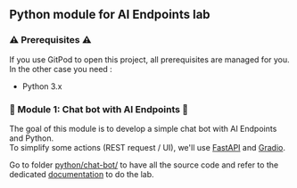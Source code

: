## Python module for AI Endpoints lab

### ⚠️ Prerequisites ⚠️

If you use GitPod to open this project, all prerequisites are managed for you.  
In the other case you need : 
 - Python 3.x

### 🤖 Module 1: Chat bot with AI Endpoints 💬

The goal of this module is to develop a simple chat bot with AI Endpoints and Python.  
To simplify some actions (REST request / UI), we'll use [FastAPI](https://fastapi.tiangolo.com/) and [Gradio](https://www.gradio.app/).

Go to folder [python/chat-bot/](../../python/chat-bot) to have all the source code and refer to the dedicated [documentation](./chat-bot-exercice.md) to do the lab. 

